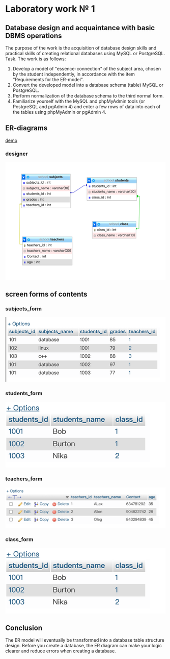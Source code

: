 # Laboratory work № 1

## Database design and acquaintance with basic DBMS operations

The purpose of the work is the acquisition of database design skills and practical skills of creating relational databases using MySQL or PostgreSQL.
Task. The work is as follows:

1. Develop a model of "essence-connection" of the subject area, chosen by
   the student independently, in accordance with the item "Requirements for
   the ER-model".
2. Convert the developed model into a database schema (table)
   MySQL or PostgreSQL.
3. Perform normalization of the database schema to the third normal form.
4. Familiarize yourself with the MySQL and phpMyAdmin tools (or
   PostgreSQL and pgAdmin 4) and enter a few rows of data into each of
   the tables using phpMyAdmin or pgAdmin 4.

## ER-diagrams

[demo](https://github.com/Burton0703/Database-Labs/blob/main/Lab1/ERD.drawio.svg)

### designer

![designer](Lab1/img/designer.png)

## screen forms of contents

### subjects_form

![subjects_form](Lab1/img/subjects-table.png)

### students_form

![students_form](Lab1/img/student-table.png)

### teachers_form

![teachers_form](Lab1/img/teachers-table.png)

### class_form

![class_form](Lab1/img/student-table.png)

## Conclusion

The ER model will eventually be transformed into a database table structure design. Before you create a database, the ER diagram can make your logic clearer and reduce errors when creating a database.
